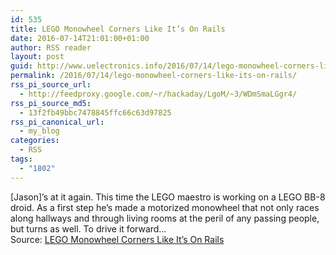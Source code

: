 ```yaml
---
id: 535
title: LEGO Monowheel Corners Like It’s On Rails
date: 2016-07-14T21:01:00+01:00
author: RSS reader
layout: post
guid: http://www.uelectronics.info/2016/07/14/lego-monowheel-corners-like-its-on-rails/
permalink: /2016/07/14/lego-monowheel-corners-like-its-on-rails/
rss_pi_source_url:
  - http://feedproxy.google.com/~r/hackaday/LgoM/~3/WDmSmaLGgr4/
rss_pi_source_md5:
  - 13f2fb49bbc7478845ffc66c63d97825
rss_pi_canonical_url:
  - my_blog
categories:
  - RSS
tags:
  - "1802"
---
```

[Jason]’s at it again. This time the LEGO maestro is working on a LEGO BB-8 droid. As a first step he’s made a motorized monowheel that not only races along hallways and through living rooms at the peril of any passing people, but turns as well. To drive it forward…&#013;  
Source: <a href="http://feedproxy.google.com/~r/hackaday/LgoM/~3/WDmSmaLGgr4/" target="_blank">LEGO Monowheel Corners Like It’s On Rails</a>